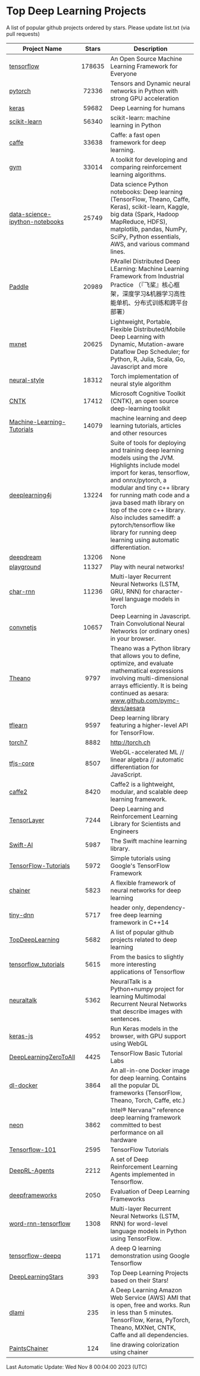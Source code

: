 # Top Deep Learning Projects
A list of popular github projects ordered by stars.
Please update list.txt (via pull requests)

|Project Name| Stars | Description |
| ---------- |:-----:| ----------- |
| [tensorflow](https://github.com/tensorflow/tensorflow) | 178635 | An Open Source Machine Learning Framework for Everyone |
| [pytorch](https://github.com/pytorch/pytorch) | 72336 | Tensors and Dynamic neural networks in Python with strong GPU acceleration |
| [keras](https://github.com/keras-team/keras) | 59682 | Deep Learning for humans |
| [scikit-learn](https://github.com/scikit-learn/scikit-learn) | 56340 | scikit-learn: machine learning in Python |
| [caffe](https://github.com/BVLC/caffe) | 33638 | Caffe: a fast open framework for deep learning. |
| [gym](https://github.com/openai/gym) | 33014 | A toolkit for developing and comparing reinforcement learning algorithms. |
| [data-science-ipython-notebooks](https://github.com/donnemartin/data-science-ipython-notebooks) | 25749 | Data science Python notebooks: Deep learning (TensorFlow, Theano, Caffe, Keras), scikit-learn, Kaggle, big data (Spark, Hadoop MapReduce, HDFS), matplotlib, pandas, NumPy, SciPy, Python essentials, AWS, and various command lines. |
| [Paddle](https://github.com/PaddlePaddle/Paddle) | 20989 | PArallel Distributed Deep LEarning: Machine Learning Framework from Industrial Practice （『飞桨』核心框架，深度学习&机器学习高性能单机、分布式训练和跨平台部署） |
| [mxnet](https://github.com/apache/mxnet) | 20625 | Lightweight, Portable, Flexible Distributed/Mobile Deep Learning with Dynamic, Mutation-aware Dataflow Dep Scheduler; for Python, R, Julia, Scala, Go, Javascript and more |
| [neural-style](https://github.com/jcjohnson/neural-style) | 18312 | Torch implementation of neural style algorithm |
| [CNTK](https://github.com/microsoft/CNTK) | 17412 | Microsoft Cognitive Toolkit (CNTK), an open source deep-learning toolkit |
| [Machine-Learning-Tutorials](https://github.com/ujjwalkarn/Machine-Learning-Tutorials) | 14079 | machine learning and deep learning tutorials, articles and other resources  |
| [deeplearning4j](https://github.com/deeplearning4j/deeplearning4j) | 13224 | Suite of tools for deploying and training deep learning models using the JVM. Highlights include model import for keras, tensorflow, and onnx/pytorch, a modular and tiny c++ library for running math code and a java based math library on top of the core c++ library. Also includes samediff: a pytorch/tensorflow like library for running deep learning using automatic differentiation. |
| [deepdream](https://github.com/google/deepdream) | 13206 | None |
| [playground](https://github.com/tensorflow/playground) | 11327 | Play with neural networks! |
| [char-rnn](https://github.com/karpathy/char-rnn) | 11236 | Multi-layer Recurrent Neural Networks (LSTM, GRU, RNN) for character-level language models in Torch |
| [convnetjs](https://github.com/karpathy/convnetjs) | 10657 | Deep Learning in Javascript. Train Convolutional Neural Networks (or ordinary ones) in your browser. |
| [Theano](https://github.com/Theano/Theano) | 9797 | Theano was a Python library that allows you to define, optimize, and evaluate mathematical expressions involving multi-dimensional arrays efficiently. It is being continued as aesara: www.github.com/pymc-devs/aesara |
| [tflearn](https://github.com/tflearn/tflearn) | 9597 | Deep learning library featuring a higher-level API for TensorFlow. |
| [torch7](https://github.com/torch/torch7) | 8882 | http://torch.ch |
| [tfjs-core](https://github.com/tensorflow/tfjs-core) | 8507 | WebGL-accelerated ML // linear algebra // automatic differentiation for JavaScript. |
| [caffe2](https://github.com/facebookarchive/caffe2) | 8420 | Caffe2 is a lightweight, modular, and scalable deep learning framework. |
| [TensorLayer](https://github.com/tensorlayer/TensorLayer) | 7244 | Deep Learning and Reinforcement Learning Library for Scientists and Engineers  |
| [Swift-AI](https://github.com/Swift-AI/Swift-AI) | 5987 | The Swift machine learning library. |
| [TensorFlow-Tutorials](https://github.com/nlintz/TensorFlow-Tutorials) | 5972 | Simple tutorials using Google's TensorFlow Framework |
| [chainer](https://github.com/chainer/chainer) | 5823 | A flexible framework of neural networks for deep learning |
| [tiny-dnn](https://github.com/tiny-dnn/tiny-dnn) | 5717 | header only, dependency-free deep learning framework in C++14 |
| [TopDeepLearning](https://github.com/aymericdamien/TopDeepLearning) | 5682 | A list of popular github projects related to deep learning |
| [tensorflow_tutorials](https://github.com/pkmital/tensorflow_tutorials) | 5615 | From the basics to slightly more interesting applications of Tensorflow |
| [neuraltalk](https://github.com/karpathy/neuraltalk) | 5362 | NeuralTalk is a Python+numpy project for learning Multimodal Recurrent Neural Networks that describe images with sentences. |
| [keras-js](https://github.com/transcranial/keras-js) | 4952 | Run Keras models in the browser, with GPU support using WebGL |
| [DeepLearningZeroToAll](https://github.com/hunkim/DeepLearningZeroToAll) | 4425 | TensorFlow Basic Tutorial Labs |
| [dl-docker](https://github.com/floydhub/dl-docker) | 3864 | An all-in-one Docker image for deep learning. Contains all the popular DL frameworks (TensorFlow, Theano, Torch, Caffe, etc.) |
| [neon](https://github.com/NervanaSystems/neon) | 3862 | Intel® Nervana™ reference deep learning framework committed to best performance on all hardware |
| [Tensorflow-101](https://github.com/sjchoi86/Tensorflow-101) | 2595 | TensorFlow Tutorials |
| [DeepRL-Agents](https://github.com/awjuliani/DeepRL-Agents) | 2212 | A set of Deep Reinforcement Learning Agents implemented in Tensorflow. |
| [deepframeworks](https://github.com/zer0n/deepframeworks) | 2050 | Evaluation of Deep Learning Frameworks |
| [word-rnn-tensorflow](https://github.com/hunkim/word-rnn-tensorflow) | 1308 | Multi-layer Recurrent Neural Networks (LSTM, RNN) for word-level language models in Python using TensorFlow. |
| [tensorflow-deepq](https://github.com/siemanko/tensorflow-deepq) | 1171 | A deep Q learning demonstration using Google Tensorflow |
| [DeepLearningStars](https://github.com/hunkim/DeepLearningStars) | 393 | Top Deep Learning Projects based on their Stars! |
| [dlami](https://github.com/ritchieng/dlami) | 235 | A Deep Learning Amazon Web Service (AWS) AMI that is open, free and works. Run in less than 5 minutes. TensorFlow, Keras, PyTorch, Theano, MXNet, CNTK, Caffe and all dependencies. |
| [PaintsChainer](https://github.com/taizan/PaintsChainer) | 124 | line drawing colorization using chainer |

Last Automatic Update: Wed Nov  8 00:04:00 2023 (UTC)
